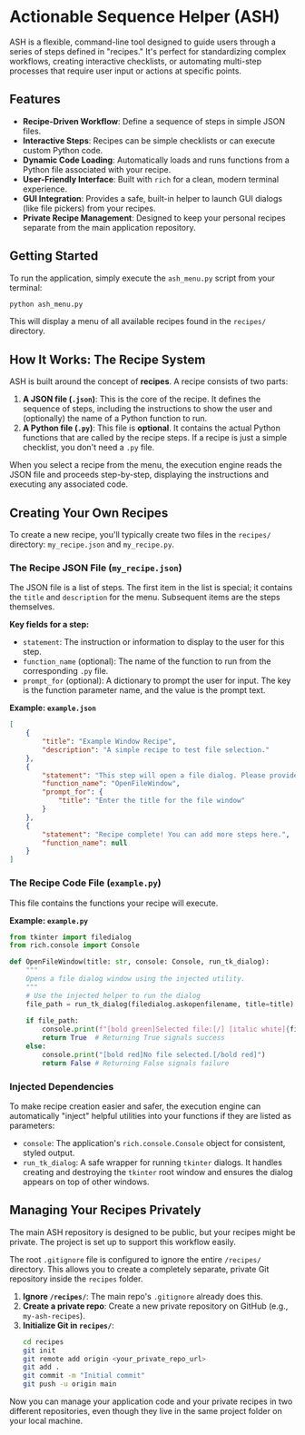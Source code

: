# Actionable Sequence Helper (ASH)

ASH is a flexible, command-line tool designed to guide users through a series of steps defined in "recipes." It's perfect for standardizing complex workflows, creating interactive checklists, or automating multi-step processes that require user input or actions at specific points.

## Features

*   **Recipe-Driven Workflow**: Define a sequence of steps in simple JSON files.
*   **Interactive Steps**: Recipes can be simple checklists or can execute custom Python code.
*   **Dynamic Code Loading**: Automatically loads and runs functions from a Python file associated with your recipe.
*   **User-Friendly Interface**: Built with `rich` for a clean, modern terminal experience.
*   **GUI Integration**: Provides a safe, built-in helper to launch GUI dialogs (like file pickers) from your recipes.
*   **Private Recipe Management**: Designed to keep your personal recipes separate from the main application repository.

## Getting Started

To run the application, simply execute the `ash_menu.py` script from your terminal:

```bash
python ash_menu.py
```

This will display a menu of all available recipes found in the `recipes/` directory.

## How It Works: The Recipe System

ASH is built around the concept of **recipes**. A recipe consists of two parts:

1.  **A JSON file (`.json`)**: This is the core of the recipe. It defines the sequence of steps, including the instructions to show the user and (optionally) the name of a Python function to run.
2.  **A Python file (`.py`)**: This file is **optional**. It contains the actual Python functions that are called by the recipe steps. If a recipe is just a simple checklist, you don't need a `.py` file.

When you select a recipe from the menu, the execution engine reads the JSON file and proceeds step-by-step, displaying the instructions and executing any associated code.

## Creating Your Own Recipes

To create a new recipe, you'll typically create two files in the `recipes/` directory: `my_recipe.json` and `my_recipe.py`.

### The Recipe JSON File (`my_recipe.json`)

The JSON file is a list of steps. The first item in the list is special; it contains the `title` and `description` for the menu. Subsequent items are the steps themselves.

**Key fields for a step:**
*   `statement`: The instruction or information to display to the user for this step.
*   `function_name` (optional): The name of the function to run from the corresponding `.py` file.
*   `prompt_for` (optional): A dictionary to prompt the user for input. The key is the function parameter name, and the value is the prompt text.

**Example: `example.json`**
```json
[
    {
        "title": "Example Window Recipe",
        "description": "A simple recipe to test file selection."
    },
    {
        "statement": "This step will open a file dialog. Please provide a title for the window.",
        "function_name": "OpenFileWindow",
        "prompt_for": {
            "title": "Enter the title for the file window"
        }
    },
    {
        "statement": "Recipe complete! You can add more steps here.",
        "function_name": null
    }
]
```

### The Recipe Code File (`example.py`)

This file contains the functions your recipe will execute.

**Example: `example.py`**
```python
from tkinter import filedialog
from rich.console import Console

def OpenFileWindow(title: str, console: Console, run_tk_dialog):
    """
    Opens a file dialog window using the injected utility.
    """
    # Use the injected helper to run the dialog
    file_path = run_tk_dialog(filedialog.askopenfilename, title=title)
    
    if file_path:
        console.print(f"[bold green]Selected file:[/] [italic white]{file_path}[/italic white]")
        return True  # Returning True signals success
    else:
        console.print("[bold red]No file selected.[/bold red]")
        return False # Returning False signals failure
```

### Injected Dependencies

To make recipe creation easier and safer, the execution engine can automatically "inject" helpful utilities into your functions if they are listed as parameters:

*   `console`: The application's `rich.console.Console` object for consistent, styled output.
*   `run_tk_dialog`: A safe wrapper for running `tkinter` dialogs. It handles creating and destroying the `tkinter` root window and ensures the dialog appears on top of other windows.

## Managing Your Recipes Privately

The main ASH repository is designed to be public, but your recipes might be private. The project is set up to support this workflow easily.

The root `.gitignore` file is configured to ignore the entire `/recipes/` directory. This allows you to create a completely separate, private Git repository inside the `recipes` folder.

1.  **Ignore `/recipes/`**: The main repo's `.gitignore` already does this.
2.  **Create a private repo**: Create a new private repository on GitHub (e.g., `my-ash-recipes`).
3.  **Initialize Git in `recipes/`**:
    ```bash
    cd recipes
    git init
    git remote add origin <your_private_repo_url>
    git add .
    git commit -m "Initial commit"
    git push -u origin main
    ```

Now you can manage your application code and your private recipes in two different repositories, even though they live in the same project folder on your local machine.